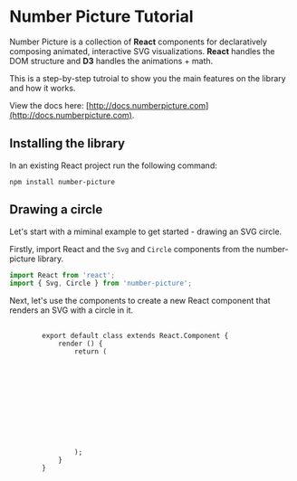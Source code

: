 # Number Picture Tutorial

Number Picture is a collection of **React** components for declaratively composing animated, interactive SVG visualizations.
**React** handles the DOM structure and **D3** handles the animations + math.

This is a step-by-step tutroial to show you the main features on the library and how it works.

View the docs here: [http://docs.numberpicture.com](http://docs.numberpicture.com).

## Installing the library

In an existing React project run the following command:

```
npm install number-picture
```

## Drawing a circle

Let's start with a miminal example to get started - drawing an SVG circle.

Firstly, import React and the `Svg` and `Circle` components from the number-picture library.

```javascript
import React from 'react';
import { Svg, Circle } from 'number-picture';
```

Next, let's use the components to create a new React component that renders an SVG with a circle in it.

<pre>
    <code lang="javascript">
        export default class extends React.Component {
            render () {
                return (
                    <Svg width={500} height={500}>
                        <Circle cx={250} cy={250} r={50} />
                    </Svg>
                );
            }
        }
    </code>
</pre>

